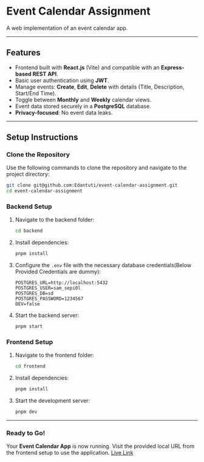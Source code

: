 
# Event Calendar Assignment

A web implementation of an event calendar app.

---

## Features

- Frontend built with **React.js** (Vite) and compatible with an **Express-based REST API**.
- Basic user authentication using **JWT**.
- Manage events: **Create**, **Edit**, **Delete** with details (Title, Description, Start/End Time).
- Toggle between **Monthly** and **Weekly** calendar views.
- Event data stored securely in a **PostgreSQL** database.
- **Privacy-focused**: No event data leaks.

---

## Setup Instructions

### Clone the Repository

Use the following commands to clone the repository and navigate to the project directory:

```bash
git clone git@github.com:Edantuti/event-calendar-assignment.git
cd event-calendar-assignment
```

### Backend Setup

1. Navigate to the backend folder:

    ```bash
    cd backend
    ```

2. Install dependencies:

    ```bash
    pnpm install
    ```

3. Configure the `.env` file with the necessary database credentials(Below Provided Credentials are dummy):

    ```env
    POSTGRES_URL=http://localhost:5432
    POSTGRES_USER=sam_sepi0l
    POSTGRES_DB=sd
    POSTGRES_PASSWORD=1234567
    DEV=false
    ```

4. Start the backend server:

    ```bash
    pnpm start
    ```

### Frontend Setup

1. Navigate to the frontend folder:

    ```bash
    cd frontend
    ```

2. Install dependencies:

    ```bash
    pnpm install
    ```

3. Start the development server:

    ```bash
    pnpm dev
    ```

---

### Ready to Go!

Your **Event Calendar App** is now running. Visit the provided local URL from the frontend setup to use the application.
[Live Link](https://event-calendar-assignment-sigma.vercel.app/)
